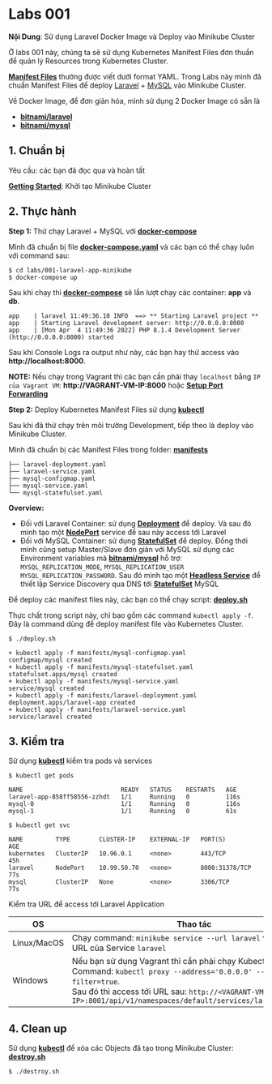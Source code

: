 # Labs 001

**Nội Dung**: Sử dụng Laravel Docker Image và Deploy vào Minikube Cluster

Ở labs 001 này, chúng ta sẽ sử dụng Kubernetes Manifest Files đơn thuần để quản lý Resources trong Kubernetes Cluster.

**[Manifest Files](https://kubernetes.io/docs/concepts/cluster-administration/manage-deployment/)** thường được viết dưới format YAML. Trong Labs này mình đã chuẩn Manifest Files để deploy [Laravel](https://laravel.com/) + [MySQL](https://www.mysql.com/) vào Minikube Cluster.

Về Docker Image, để đơn giản hóa, mình sử dụng 2 Docker Image có sẵn là

- **[bitnami/laravel](https://hub.docker.com/r/bitnami/laravel)**
- **[bitnami/mysql](https://hub.docker.com/r/bitnami/mysql)**

## 1. Chuẩn bị

Yêu cầu: các bạn đã đọc qua và hoàn tất

**[Getting Started](../../docs/getting_started.md)**: Khởi tạo Minikube Cluster

## 2. Thực hành

**Step 1:** Thử chạy Laravel + MySQL với **[docker-compose](https://docs.docker.com/compose/)**

Mình đã chuẩn bị file **[docker-compose.yaml](./docker-compose.yaml)** và các bạn có thể chạy luôn với command sau:

```
$ cd labs/001-laravel-app-minikube
$ docker-compose up
```

Sau khi chạy thì **[docker-compose](./docker-compose.yaml)** sẽ lần lượt chạy các container: **app** và **db**.

```
app    | laravel 11:49:36.10 INFO  ==> ** Starting Laravel project **
app    | Starting Laravel development server: http://0.0.0.0:8000
app    | [Mon Apr  4 11:49:36 2022] PHP 8.1.4 Development Server (http://0.0.0.0:8000) started
```

Sau khi Console Logs ra output như này, các bạn hay thử access vào **http://localhost:8000**.

**NOTE:** Nếu chạy trong Vagrant thì các bạn cần phải thay `localhost` bằng `IP của Vagrant VM`: **http://VAGRANT-VM-IP:8000** hoặc **[Setup Port Forwarding](https://www.vagrantup.com/docs/networking/forwarded_ports)**

**Step 2:** Deploy Kubernetes Manifest Files sử dụng **[kubectl](https://kubernetes.io/docs/tasks/tools/)**

Sau khi đã thử chạy trên môi trường Development, tiếp theo là deploy vào Minikube Cluster.

Mình đã chuẩn bị các Manifest Files trong folder: **[manifests](./manifests/)**

```
├── laravel-deployment.yaml
├── laravel-service.yaml
├── mysql-configmap.yaml
├── mysql-service.yaml
└── mysql-statefulset.yaml
```

**Overview:**

- Đối với Laravel Container: sử dụng **[Deployment](https://kubernetes.io/docs/concepts/workloads/controllers/deployment/)** để deploy. Và sau đó mình tạo một **[NodePort](https://kubernetes.io/docs/concepts/services-networking/service/#type-nodeport)** service để sau này access tới Laravel
- Đối với MySQL Container: sử dụng **[StatefulSet](https://kubernetes.io/docs/concepts/workloads/controllers/statefulset/)** để deploy. Đồng thời mình cũng setup Master/Slave đơn giản với MySQL sử dụng các Environment variables mà **[bitnami/mysql](https://hub.docker.com/r/bitnami/mysql)** hỗ trợ: `MYSQL_REPLICATION_MODE`, `MYSQL_REPLICATION_USER` `MYSQL_REPLICATION_PASSWORD`. Sau đó mình tạo một **[Headless Service](https://kubernetes.io/docs/concepts/services-networking/service/#headless-services)** để thiết lập Service Discovery qua DNS tới **[StatefulSet](https://kubernetes.io/docs/concepts/workloads/controllers/statefulset/)** MySQL

Để deploy các manifest files này, các bạn có thể chạy script: **[deploy.sh](./deploy.sh)**

Thực chất trong script này, chỉ bao gồm các command `kubectl apply -f`. Đây là command dùng để deploy manifest file vào Kubernetes Cluster.

```
$ ./deploy.sh

+ kubectl apply -f manifests/mysql-configmap.yaml
configmap/mysql created
+ kubectl apply -f manifests/mysql-statefulset.yaml
statefulset.apps/mysql created
+ kubectl apply -f manifests/mysql-service.yaml
service/mysql created
+ kubectl apply -f manifests/laravel-deployment.yaml
deployment.apps/laravel-app created
+ kubectl apply -f manifests/laravel-service.yaml
service/laravel created
```

## 3. Kiểm tra

Sử dụng **[kubectl](https://kubernetes.io/docs/tasks/tools/)** kiểm tra pods và services

```
$ kubectl get pods

NAME                           READY   STATUS    RESTARTS   AGE
laravel-app-858ff58556-zzhdt   1/1     Running   0          116s
mysql-0                        1/1     Running   0          116s
mysql-1                        1/1     Running   0          61s
```

```
$ kubectl get svc

NAME         TYPE        CLUSTER-IP    EXTERNAL-IP   PORT(S)          AGE
kubernetes   ClusterIP   10.96.0.1     <none>        443/TCP          45h
laravel      NodePort    10.99.50.70   <none>        8000:31378/TCP   77s
mysql        ClusterIP   None          <none>        3306/TCP         77s
```

Kiểm tra URL để access tới Laravel Application

| OS          | Thao tác                                                                                                                                                                                                                                           |
| ----------- | -------------------------------------------------------------------------------------------------------------------------------------------------------------------------------------------------------------------------------------------------- |
| Linux/MacOS | Chạy command: `minikube service --url laravel` và access tới URL của Service `laravel`                                                                                                                                                             |
| Windows     | Nếu bạn sử dụng Vagrant thì cần phải chạy Kubectl Proxy Command: `kubectl proxy --address='0.0.0.0' --disable-filter=true`. <br /> Sau đó thì access tới URL sau: `http://<VAGRANT-VM-IP>:8001/api/v1/namespaces/default/services/laravel:/proxy/` |

## 4. Clean up

Sử dụng **[kubectl](https://kubernetes.io/docs/tasks/tools/)** để xóa các Objects đã tạo trong Minikube Cluster: **[destroy.sh](./destroy.sh)**

```
$ ./destroy.sh
```
